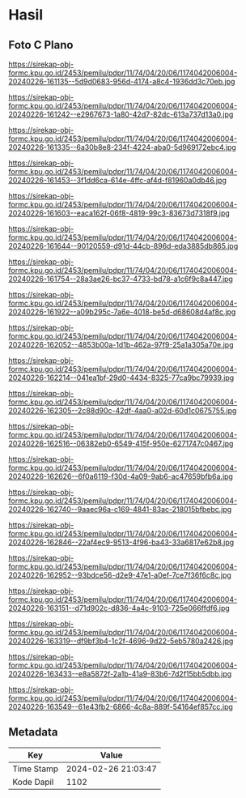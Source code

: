 # Hasil

## Foto C Plano

https://sirekap-obj-formc.kpu.go.id/2453/pemilu/pdpr/11/74/04/20/06/1174042006004-20240226-161135--5d9d0683-956d-4174-a8c4-1936dd3c70eb.jpg

https://sirekap-obj-formc.kpu.go.id/2453/pemilu/pdpr/11/74/04/20/06/1174042006004-20240226-161242--e2967673-1a80-42d7-82dc-613a737d13a0.jpg

https://sirekap-obj-formc.kpu.go.id/2453/pemilu/pdpr/11/74/04/20/06/1174042006004-20240226-161335--6a30b8e8-234f-4224-aba0-5d969172ebc4.jpg

https://sirekap-obj-formc.kpu.go.id/2453/pemilu/pdpr/11/74/04/20/06/1174042006004-20240226-161453--3f1dd6ca-614e-4ffc-af4d-f81960a0db46.jpg

https://sirekap-obj-formc.kpu.go.id/2453/pemilu/pdpr/11/74/04/20/06/1174042006004-20240226-161603--eaca162f-06f8-4819-99c3-83673d7318f9.jpg

https://sirekap-obj-formc.kpu.go.id/2453/pemilu/pdpr/11/74/04/20/06/1174042006004-20240226-161644--90120559-d91d-44cb-896d-eda3885db865.jpg

https://sirekap-obj-formc.kpu.go.id/2453/pemilu/pdpr/11/74/04/20/06/1174042006004-20240226-161754--28a3ae26-bc37-4733-bd78-a1c6f9c8a447.jpg

https://sirekap-obj-formc.kpu.go.id/2453/pemilu/pdpr/11/74/04/20/06/1174042006004-20240226-161922--a09b295c-7a6e-4018-be5d-d68608d4af8c.jpg

https://sirekap-obj-formc.kpu.go.id/2453/pemilu/pdpr/11/74/04/20/06/1174042006004-20240226-162052--4853b00a-1d1b-462a-97f9-25a1a305a70e.jpg

https://sirekap-obj-formc.kpu.go.id/2453/pemilu/pdpr/11/74/04/20/06/1174042006004-20240226-162214--041ea1bf-29d0-4434-8325-77ca9bc79939.jpg

https://sirekap-obj-formc.kpu.go.id/2453/pemilu/pdpr/11/74/04/20/06/1174042006004-20240226-162305--2c88d90c-42df-4aa0-a02d-60d1c0675755.jpg

https://sirekap-obj-formc.kpu.go.id/2453/pemilu/pdpr/11/74/04/20/06/1174042006004-20240226-162516--06382eb0-6549-415f-950e-6271747c0467.jpg

https://sirekap-obj-formc.kpu.go.id/2453/pemilu/pdpr/11/74/04/20/06/1174042006004-20240226-162626--6f0a6119-f30d-4a09-9ab6-ac47659bfb6a.jpg

https://sirekap-obj-formc.kpu.go.id/2453/pemilu/pdpr/11/74/04/20/06/1174042006004-20240226-162740--9aaec96a-c169-4841-83ac-218015bfbebc.jpg

https://sirekap-obj-formc.kpu.go.id/2453/pemilu/pdpr/11/74/04/20/06/1174042006004-20240226-162846--22af4ec9-9513-4f96-ba43-33a6817e62b8.jpg

https://sirekap-obj-formc.kpu.go.id/2453/pemilu/pdpr/11/74/04/20/06/1174042006004-20240226-162952--93bdce56-d2e9-47e1-a0ef-7ce7f36f6c8c.jpg

https://sirekap-obj-formc.kpu.go.id/2453/pemilu/pdpr/11/74/04/20/06/1174042006004-20240226-163151--d71d902c-d836-4a4c-9103-725e066ffdf6.jpg

https://sirekap-obj-formc.kpu.go.id/2453/pemilu/pdpr/11/74/04/20/06/1174042006004-20240226-163319--df9bf3b4-1c2f-4696-9d22-5eb5780a2426.jpg

https://sirekap-obj-formc.kpu.go.id/2453/pemilu/pdpr/11/74/04/20/06/1174042006004-20240226-163433--e8a5872f-2a1b-41a9-83b6-7d2f15bb5dbb.jpg

https://sirekap-obj-formc.kpu.go.id/2453/pemilu/pdpr/11/74/04/20/06/1174042006004-20240226-163549--61e43fb2-6866-4c8a-889f-54164ef857cc.jpg


## Metadata

| Key        | Value               |
| ---------- | ------------------- |
| Time Stamp | 2024-02-26 21:03:47 |
| Kode Dapil | 1102                |



